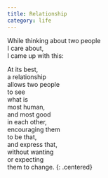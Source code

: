 ```yaml
---
title: Relationship
category: life
---
```


While thinking about two people  
I care about,  
I came up with this:

At its best,  
a relationship  
allows two people  
to see  
what is  
most human,  
and most good  
in each other,  
encouraging them  
to be that,  
and express that,  
without wanting  
or expecting  
them to change.
{: .centered}
